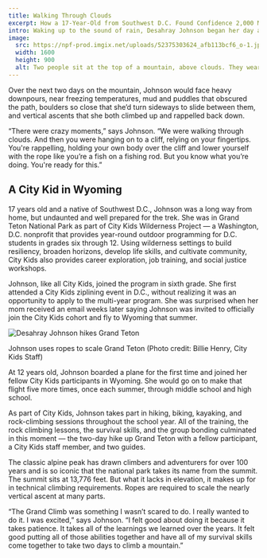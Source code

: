 ```yaml
---
title: Walking Through Clouds
excerpt: How a 17-Year-Old from Southwest D.C. Found Confidence 2,000 Miles from Home and 13,000 Feet in the Air
intro: Waking up to the sound of rain, Desahray Johnson began her day at Broken Arrow Ranch in Jackson Hole, Wyoming. It was August 7, 2022 and time for Johnson to begin her two-day climb up Grand Teton, a gruelling ascent 2.5 miles above sea level to the tallest peak in the Teton range.
image:
  src: https://npf-prod.imgix.net/uploads/52375303624_afb113bcf6_o-1.jpg?auto=compress%2Cformat&crop=focalpoint&fit=crop&fp-x=0.5&fp-y=0.5&h=900&q=80&w=1600
  width: 1600
  height: 900
  alt: Two people sit at the top of a mountain, above clouds. They wear orange helmets and one curls a bicep
---
```


Over the next two days on the mountain, Johnson would face heavy downpours, near freezing temperatures, mud and puddles that obscured the path, boulders so close that she’d turn sideways to slide between them, and vertical ascents that she both climbed up and rappelled back down.

“There were crazy moments,” says Johnson. “We were walking through clouds. And then you were hanging on to a cliff, relying on your fingertips. You're rappelling, holding your own body over the cliff and lower yourself with the rope like you’re a fish on a fishing rod. But you know what you’re doing. You're ready for this.”

## A City Kid in Wyoming

17 years old and a native of Southwest D.C., Johnson was a long way from home, but undaunted and well prepared for the trek. She was in Grand Teton National Park as part of City Kids Wilderness Project — a Washington, D.C. nonprofit that provides year-round outdoor programming for D.C. students in grades six through 12. Using wilderness settings to build resiliency, broaden horizons, develop life skills, and cultivate community, City Kids also provides career exploration, job training, and social justice workshops.

Johnson, like all City Kids, joined the program in sixth grade. She first attended a City Kids ziplining event in D.C., without realizing it was an opportunity to apply to the multi-year program. She was surprised when her mom received an email weeks later saying Johnson was invited to officially join the City Kids cohort and fly to Wyoming that summer.

![Desahray Johnson hikes Grand Teton](https://www.nationalparks.org/uploads/52374990786_caf28d55c6_o.jpg)

Johnson uses ropes to scale Grand Teton (Photo credit: Billie Henry, City Kids Staff)

At 12 years old, Johnson boarded a plane for the first time and joined her fellow City Kids participants in Wyoming. She would go on to make that flight five more times, once each summer, through middle school and high school.

As part of City Kids, Johnson takes part in hiking, biking, kayaking, and rock-climbing sessions throughout the school year. All of the training, the rock climbing lessons, the survival skills, and the group bonding culminated in this moment — the two-day hike up Grand Teton with a fellow participant, a City Kids staff member, and two guides.

The classic alpine peak has drawn climbers and adventurers for over 100 years and is so iconic that the national park takes its name from the summit. The summit sits at 13,776 feet. But what it lacks in elevation, it makes up for in technical climbing requirements. Ropes are required to scale the nearly vertical ascent at many parts.

“The Grand Climb was something I wasn’t scared to do. I really wanted to do it. I was excited,” says Johnson. “I felt good about doing it because it takes patience. It takes all of the learnings we learned over the years. It felt good putting all of those abilities together and have all of my survival skills come together to take two days to climb a mountain.”
